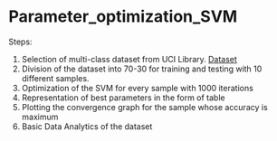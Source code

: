 # Parameter_optimization_SVM

Steps:
1. Selection of multi-class dataset from UCI Library. [Dataset](https://archive.ics.uci.edu/ml/datasets/Letter+Recognition)
2. Division of the dataset into 70-30 for training and testing with 10 different samples.
3. Optimization of the SVM for every sample with 1000 iterations
4. Representation of best parameters in the form of table 
5. Plotting the convergence graph for the sample whose accuracy is maximum
6. Basic Data Analytics of the dataset
